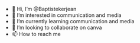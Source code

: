 - 👋 Hi, I’m @Baptistekerjean
- 👀 I’m interested in communication and media 
- 🌱 I’m currently learning communication and media 
- 💞️ I’m looking to collaborate on canva
- 📫 How to reach me 

<!---
Baptistekerjean/Baptistekerjean is a ✨ special ✨ repository because its `README.md` (this file) appears on your GitHub profile.
You can click the Preview link to take a look at your changes.
--->

